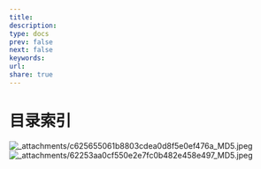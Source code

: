 ```yaml
---
title: 
description: 
type: docs
prev: false
next: false
keywords: 
url: 
share: true
---
```

# 目录索引


![_attachments/c625655061b8803cdea0d8f5e0ef476a_MD5.jpeg](/images/_attachments/c625655061b8803cdea0d8f5e0ef476a_MD5.jpeg)
![_attachments/62253aa0cf550e2e7fc0b482e458e497_MD5.jpeg](/images/_attachments/62253aa0cf550e2e7fc0b482e458e497_MD5.jpeg)